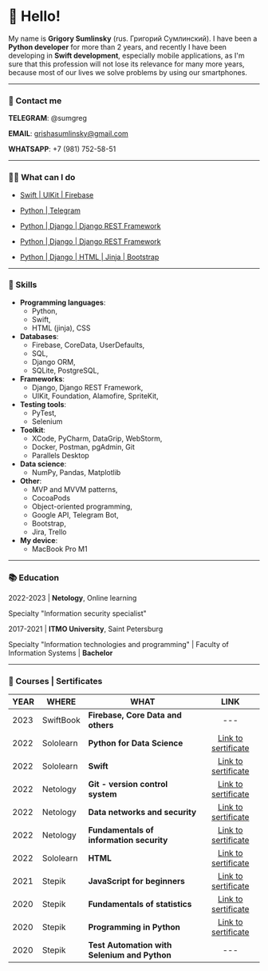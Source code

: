 <!--
**sum-greg/sum-greg** is a ✨ _special_ ✨ repository because its `README.md` (this file) appears on your GitHub profile.
-->



# 👋 Hello!

My name is __Grigory Sumlinsky__ (rus. Григорий Сумлинский). I have been a __Python developer__ for more than 2 years, and recently I have been developing in __Swift development__, especially mobile applications, as I'm sure that this profession will not lose its relevance for many more years, because most of our lives we solve problems by using our smartphones.

---

### 📨 Contact me

__TELEGRAM__: @sumgreg

__EMAIL__: grishasumlinsky@gmail.com

__WHATSAPP__: +7 (981) 752-58-51

---

### 👨‍💻 What can I do
- [Swift | UIKit | Firebase](https://github.com/sum-greg/ChikChak-App/tree/main)

- [Python | Telegram](https://github.com/sum-greg/testMyQiwiTelegramBot)
- [Python | Django | Django REST Framework](https://github.com/sum-greg/djangoTestProject)
- [Python | Django | Django REST Framework](https://github.com/sum-greg/djangoURLshortenerProject)
- [Python | Django | HTML | Jinja | Bootstrap](https://github.com/sum-greg/blogTestProject)

---

### 🥷 Skills

- __Programming languages__: 
  - Python, 
  - Swift, 
  - HTML (jinja), CSS
- __Databases__: 
  - Firebase, CoreData, UserDefaults,
  - SQL, 
  - Django ORM, 
  - SQLite, PostgreSQL,
- __Frameworks__: 
  - Django, Django REST Framework, 
  - UIKit, Foundation, Alamofire, SpriteKit,
- __Testing tools__: 
  - PyTest, 
  - Selenium
- __Toolkit__: 
  - XCode, PyCharm, DataGrip, WebStorm, 
  - Docker, Postman, pgAdmin, Git
  - Parallels Desktop
- __Data science__: 
  - NumPy, Pandas, Matplotlib
- __Other__: 
  - MVP and MVVM patterns,
  - CocoaPods
  - Object-oriented programming, 
  - Google API, Telegram Bot, 
  - Bootstrap, 
  - Jira, Trello
- __My device__: 
  - MacBook Pro M1


---

### 📚 Education

2022-2023 | __Netology__, Online learning

Specialty "Information security specialist"

2017-2021 | __ITMO University__, Saint Petersburg

Specialty "Information technologies and programming" | Faculty of Information Systems | __Bachelor__

---

### 🔖 Courses | Sertificates
| YEAR | WHERE | WHAT | LINK |
| - | - | - | :-: |
| 2023 | SwiftBook | __Firebase, Core Data and others__ | --- |
| 2022 | Sololearn | __Python for Data Science__ | [Link to sertificate](https://drive.google.com/file/d/1Amh3Waq04SqzGu29Zs9TSKBMHmBivxeS/view) |
| 2022 | Sololearn | __Swift__ | [Link to sertificate](https://drive.google.com/file/d/1UMhfPk1fR8g_CSp_7ohYlIHfZPQtEjuN/view) |
| 2022 | Netology | __Git - version control system__ | [Link to sertificate](https://drive.google.com/file/d/1wJHi2VHPU6A6gC8P_HkJrnPQ7wV3h26C/view) |
| 2022 | Netology | __Data networks and security__ | [Link to sertificate](https://drive.google.com/file/d/1CfQHIk4_0XRkPIKJP1Bw-1P_oo6Cm7u4/view) |
| 2022 | Netology | __Fundamentals of information security__ | [Link to sertificate](https://drive.google.com/file/d/1HPJ3SC0yd5uwpjOy7hpDr0mf4tG8z-eT/view) |
| 2022 | Sololearn | __HTML__ | [Link to sertificate](https://drive.google.com/file/d/1X17a-UoX9qh4Kg1VW0yxK_7I3JIO7H4o/view) |
| 2021 | Stepik | __JavaScript for beginners__ | [Link to sertificate](https://drive.google.com/file/d/1uSYJHLmVvWrMU4TAEXg3jW51dQNNlDh5/view) |
| 2020 | Stepik | __Fundamentals of statistics__ | [Link to sertificate](https://drive.google.com/file/d/1h5hQyPd_vDPLcFe8lACfEyM2JaCcXzI5/view) |
| 2020 | Stepik | __Programming in Python__ | [Link to sertificate](https://drive.google.com/file/d/1k8uOj12t9TXv8Mc00WBn8jQ7qCDK94Lg/view) |
| 2020 | Stepik | __Test Automation with Selenium and Python__ | --- |
